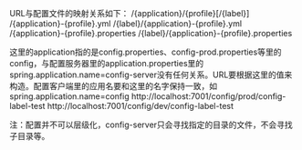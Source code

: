 URL与配置文件的映射关系如下：
/{application}/{profile}[/{label}]
/{application}-{profile}.yml
/{label}/{application}-{profile}.yml
/{application}-{profile}.properties
/{label}/{application}-{profile}.properties

这里的application指的是config.properties、config-prod.properties等里的config，与配置服务器里的application.properties里的spring.application.name=config-server没有任何关系。URL要根据这里的值来构造。配置客户端里的应用名要和这里的名字保持一致，如spring.application.name=config
http://localhost:7001/config/prod/config-label-test
http://localhost:7001/config/dev/config-label-test


注：配置并不可以层级化，config-server只会寻找指定的目录的文件，不会寻找子目录等。